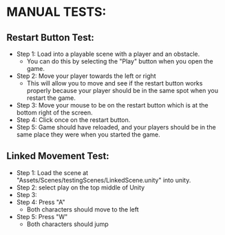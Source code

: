# MANUAL TESTS:
## Restart Button Test:
* Step 1: Load into a playable scene with a player and an obstacle.
   - You can do this by selecting the "Play" button when you open the game.
* Step 2: Move your player towards the left or right
   - This will allow you to move and see if the restart button works properly because your player should be in the same spot when you restart the game.
* Step 3: Move your mouse to be on the restart button which is at the bottom right of the screen.
* Step 4: Click once on the restart button.
* Step 5: Game should have reloaded, and your players should be in the same place they were when you started the game.

## Linked Movement Test:

* Step 1: Load the scene at "Assets/Scenes/testingScenes/LinkedScene.unity" into unity.
* Step 2: select play on the top middle of Unity
* Step 3: 
* Step 4: Press "A"
   - Both characters should move to the left
* Step 5: Press "W"
   - Both characters should jump
